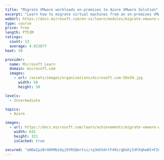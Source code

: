 ```yaml
---
title: "Migrate VMware workloads on-premises to Azure VMware Solution"
excerpt: "Learn how to migrate virtual machines from an on-premises VMware environment to Azure VMware Solution by using VMware HCX."
webUrl: https://docs.microsoft.com/en-us/learn/modules/migrate-vmware-workloads-on-premises-azure-vmware-solution/
type: course
price: Free
length: PT53M
ratings:
  count: 13
  average: 4.923077
heat: 50

provider:
  name: Microsoft Learn
  domain: microsoft.com
  images:
    - url: /assets/images/organizations/microsoft.com-50x50.jpg
      width: 50
      height: 50

levels:
  - Intermediate

topics:
  - Azure

images:
  - url: https://docs.microsoft.com/learn/achievements/migrate-vmware-workloads-on-premises-azure-vmware-solution-social.png
    width: 641
    height: 321
    isCached: true

secured: "o0DaIpzBr4HhMbiUyjOtRSQmrtsi/rp3mSSd+lF49irgDahjI4FXqhw0I+F2wJVllQAD5ybtoDWPo7ojqcMRip5sHKFPG5ixnoqEueHU8o2F1kjOEKXoseSCjE4p7ptTO0rZBG4cOoiGpQ6JsW/Nkmtytscx2xGXYSISke1PWHcNYHDcI+VTcEGwBWof/kYp6EluSf0tMA1zIIAsfpMojsOtUkv4WmatcxIu/I6iChqcY0oPHuwp1+5GsiC4tG0e6dnfzW3xQ7oDIJ3VDGY+Lbba37UPX6b35n6UTAXdA/lvG8qO3DxXtDA0Hvdy/ONN6C9IhTLS2/jAPskyYk6JN2ZifZSOXXD/hKFOGvySTNEJGLIte0pjvWBOOjixW0RBaTJ1p5JjcXSTrzrp3t3n8nV5eNoJvVgQ+FBdynf7RMM=;fkk2FSbB2+js9D0DAM3azQ=="
---
```


